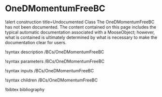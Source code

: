 <!-- MOOSE Documentation Stub: Remove this when content is added. -->

# OneDMomentumFreeBC

!alert construction title=Undocumented Class
The OneDMomentumFreeBC has not been documented. The content contained on this page includes the
typical automatic documentation associated with a MooseObject; however, what is contained is
ultimately determined by what is necessary to make the documentation clear for users.

!syntax description /BCs/OneDMomentumFreeBC

!syntax parameters /BCs/OneDMomentumFreeBC

!syntax inputs /BCs/OneDMomentumFreeBC

!syntax children /BCs/OneDMomentumFreeBC

!bibtex bibliography
